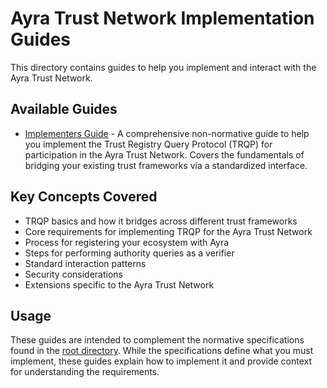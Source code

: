 # Ayra Trust Network Implementation Guides

This directory contains guides to help you implement and interact with the Ayra Trust Network.

## Available Guides

* [Implementers Guide](./implementers_guide.md) - A comprehensive non-normative guide to help you implement the Trust Registry Query Protocol (TRQP) for participation in the Ayra Trust Network. Covers the fundamentals of bridging your existing trust frameworks via a standardized interface.

## Key Concepts Covered

- TRQP basics and how it bridges across different trust frameworks
- Core requirements for implementing TRQP for the Ayra Trust Network
- Process for registering your ecosystem with Ayra
- Steps for performing authority queries as a verifier
- Standard interaction patterns
- Security considerations
- Extensions specific to the Ayra Trust Network

## Usage

These guides are intended to complement the normative specifications found in the [root directory](../). While the specifications define what you must implement, these guides explain how to implement it and provide context for understanding the requirements.
